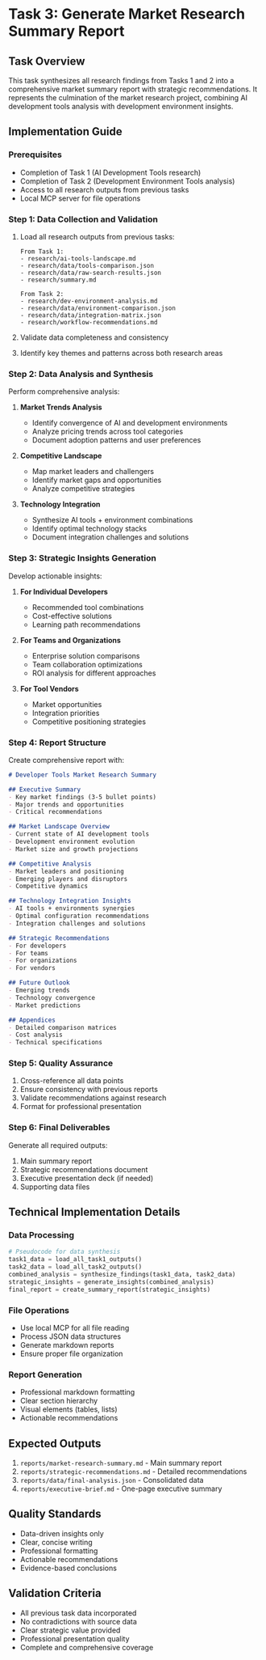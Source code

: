 # Task 3: Generate Market Research Summary Report

## Task Overview
This task synthesizes all research findings from Tasks 1 and 2 into a comprehensive market summary report with strategic recommendations. It represents the culmination of the market research project, combining AI development tools analysis with development environment insights.

## Implementation Guide

### Prerequisites
- Completion of Task 1 (AI Development Tools research)
- Completion of Task 2 (Development Environment Tools analysis)
- Access to all research outputs from previous tasks
- Local MCP server for file operations

### Step 1: Data Collection and Validation
1. Load all research outputs from previous tasks:
   ```
   From Task 1:
   - research/ai-tools-landscape.md
   - research/data/tools-comparison.json
   - research/data/raw-search-results.json
   - research/summary.md
   
   From Task 2:
   - research/dev-environment-analysis.md
   - research/data/environment-comparison.json
   - research/data/integration-matrix.json
   - research/workflow-recommendations.md
   ```

2. Validate data completeness and consistency
3. Identify key themes and patterns across both research areas

### Step 2: Data Analysis and Synthesis
Perform comprehensive analysis:

1. **Market Trends Analysis**
   - Identify convergence of AI and development environments
   - Analyze pricing trends across tool categories
   - Document adoption patterns and user preferences

2. **Competitive Landscape**
   - Map market leaders and challengers
   - Identify market gaps and opportunities
   - Analyze competitive strategies

3. **Technology Integration**
   - Synthesize AI tools + environment combinations
   - Identify optimal technology stacks
   - Document integration challenges and solutions

### Step 3: Strategic Insights Generation
Develop actionable insights:

1. **For Individual Developers**
   - Recommended tool combinations
   - Cost-effective solutions
   - Learning path recommendations

2. **For Teams and Organizations**
   - Enterprise solution comparisons
   - Team collaboration optimizations
   - ROI analysis for different approaches

3. **For Tool Vendors**
   - Market opportunities
   - Integration priorities
   - Competitive positioning strategies

### Step 4: Report Structure
Create comprehensive report with:

```markdown
# Developer Tools Market Research Summary

## Executive Summary
- Key market findings (3-5 bullet points)
- Major trends and opportunities
- Critical recommendations

## Market Landscape Overview
- Current state of AI development tools
- Development environment evolution
- Market size and growth projections

## Competitive Analysis
- Market leaders and positioning
- Emerging players and disruptors
- Competitive dynamics

## Technology Integration Insights
- AI tools + environments synergies
- Optimal configuration recommendations
- Integration challenges and solutions

## Strategic Recommendations
- For developers
- For teams
- For organizations
- For vendors

## Future Outlook
- Emerging trends
- Technology convergence
- Market predictions

## Appendices
- Detailed comparison matrices
- Cost analysis
- Technical specifications
```

### Step 5: Quality Assurance
1. Cross-reference all data points
2. Ensure consistency with previous reports
3. Validate recommendations against research
4. Format for professional presentation

### Step 6: Final Deliverables
Generate all required outputs:
1. Main summary report
2. Strategic recommendations document
3. Executive presentation deck (if needed)
4. Supporting data files

## Technical Implementation Details

### Data Processing
```python
# Pseudocode for data synthesis
task1_data = load_all_task1_outputs()
task2_data = load_all_task2_outputs()
combined_analysis = synthesize_findings(task1_data, task2_data)
strategic_insights = generate_insights(combined_analysis)
final_report = create_summary_report(strategic_insights)
```

### File Operations
- Use local MCP for all file reading
- Process JSON data structures
- Generate markdown reports
- Ensure proper file organization

### Report Generation
- Professional markdown formatting
- Clear section hierarchy
- Visual elements (tables, lists)
- Actionable recommendations

## Expected Outputs
1. `reports/market-research-summary.md` - Main summary report
2. `reports/strategic-recommendations.md` - Detailed recommendations
3. `reports/data/final-analysis.json` - Consolidated data
4. `reports/executive-brief.md` - One-page executive summary

## Quality Standards
- Data-driven insights only
- Clear, concise writing
- Professional formatting
- Actionable recommendations
- Evidence-based conclusions

## Validation Criteria
- All previous task data incorporated
- No contradictions with source data
- Clear strategic value provided
- Professional presentation quality
- Complete and comprehensive coverage